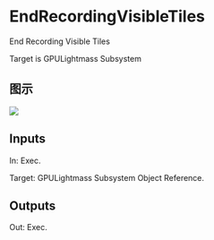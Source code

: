 # EndRecordingVisibleTiles

End Recording Visible Tiles

Target is GPULightmass Subsystem

## 图示

![]($-20221218-19153863.png)

## Inputs

In: Exec.

Target: GPULightmass Subsystem Object Reference.  

## Outputs

Out: Exec.

